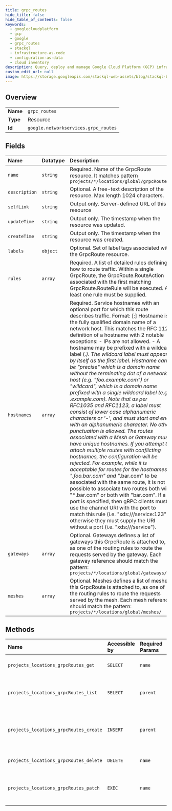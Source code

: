 ```yaml
---
title: grpc_routes
hide_title: false
hide_table_of_contents: false
keywords:
  - googlecloudplatform
  - gcp
  - google
  - grpc_routes
  - stackql
  - infrastructure-as-code
  - configuration-as-data
  - cloud inventory
description: Query, deploy and manage Google Cloud Platform (GCP) infrastructure and resources using SQL
custom_edit_url: null
image: https://storage.googleapis.com/stackql-web-assets/blog/stackql-blog-post-featured-image.png
---
```

  
    

## Overview
<table><tbody>
<tr><td><b>Name</b></td><td><code>grpc_routes</code></td></tr>
<tr><td><b>Type</b></td><td>Resource</td></tr>
<tr><td><b>Id</b></td><td><code>google.networkservices.grpc_routes</code></td></tr>
</tbody></table>

## Fields
| Name | Datatype | Description |
|:-----|:---------|:------------|
| `name` | `string` | Required. Name of the GrpcRoute resource. It matches pattern `projects/*/locations/global/grpcRoutes/` |
| `description` | `string` | Optional. A free-text description of the resource. Max length 1024 characters. |
| `selfLink` | `string` | Output only. Server-defined URL of this resource |
| `updateTime` | `string` | Output only. The timestamp when the resource was updated. |
| `createTime` | `string` | Output only. The timestamp when the resource was created. |
| `labels` | `object` | Optional. Set of label tags associated with the GrpcRoute resource. |
| `rules` | `array` | Required. A list of detailed rules defining how to route traffic. Within a single GrpcRoute, the GrpcRoute.RouteAction associated with the first matching GrpcRoute.RouteRule will be executed. At least one rule must be supplied. |
| `hostnames` | `array` | Required. Service hostnames with an optional port for which this route describes traffic. Format: [:] Hostname is the fully qualified domain name of a network host. This matches the RFC 1123 definition of a hostname with 2 notable exceptions: - IPs are not allowed. - A hostname may be prefixed with a wildcard label (*.). The wildcard label must appear by itself as the first label. Hostname can be "precise" which is a domain name without the terminating dot of a network host (e.g. "foo.example.com") or "wildcard", which is a domain name prefixed with a single wildcard label (e.g. *.example.com). Note that as per RFC1035 and RFC1123, a label must consist of lower case alphanumeric characters or '-', and must start and end with an alphanumeric character. No other punctuation is allowed. The routes associated with a Mesh or Gateway must have unique hostnames. If you attempt to attach multiple routes with conflicting hostnames, the configuration will be rejected. For example, while it is acceptable for routes for the hostnames "*.foo.bar.com" and "*.bar.com" to be associated with the same route, it is not possible to associate two routes both with "*.bar.com" or both with "bar.com". If a port is specified, then gRPC clients must use the channel URI with the port to match this rule (i.e. "xds:///service:123"), otherwise they must supply the URI without a port (i.e. "xds:///service"). |
| `gateways` | `array` | Optional. Gateways defines a list of gateways this GrpcRoute is attached to, as one of the routing rules to route the requests served by the gateway. Each gateway reference should match the pattern: `projects/*/locations/global/gateways/` |
| `meshes` | `array` | Optional. Meshes defines a list of meshes this GrpcRoute is attached to, as one of the routing rules to route the requests served by the mesh. Each mesh reference should match the pattern: `projects/*/locations/global/meshes/` |
## Methods
| Name | Accessible by | Required Params | Description |
|:-----|:--------------|:----------------|:------------|
| `projects_locations_grpcRoutes_get` | `SELECT` | `name` | Gets details of a single GrpcRoute. |
| `projects_locations_grpcRoutes_list` | `SELECT` | `parent` | Lists GrpcRoutes in a given project and location. |
| `projects_locations_grpcRoutes_create` | `INSERT` | `parent` | Creates a new GrpcRoute in a given project and location. |
| `projects_locations_grpcRoutes_delete` | `DELETE` | `name` | Deletes a single GrpcRoute. |
| `projects_locations_grpcRoutes_patch` | `EXEC` | `name` | Updates the parameters of a single GrpcRoute. |
